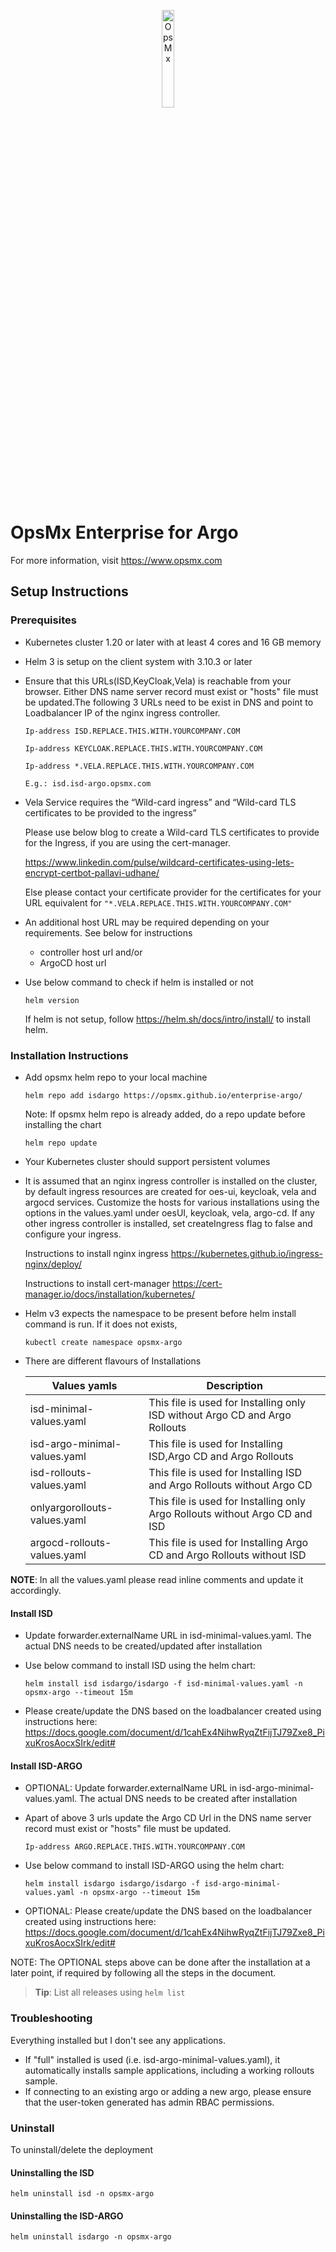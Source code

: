 <p align="center">
	<img src="https://github.com/OpsMx/enterprise-argo/blob/main/img/opsmx.png" width="20%" align="center" alt="OpsMx">
</p>

# OpsMx Enterprise for Argo

For more information, visit https://www.opsmx.com
	
## Setup Instructions

### Prerequisites

- Kubernetes cluster 1.20 or later with at least 4 cores and 16 GB memory
- Helm 3 is setup on the client system with 3.10.3 or later
- Ensure that this URLs(ISD,KeyCloak,Vela) is reachable from your browser. Either DNS name server record must exist or "hosts" file must be updated.The following 3 URLs need to be exist in DNS and point to Loadbalancer IP of the nginx ingress controller.

	```console
	Ip-address ISD.REPLACE.THIS.WITH.YOURCOMPANY.COM

	Ip-address KEYCLOAK.REPLACE.THIS.WITH.YOURCOMPANY.COM
	
	Ip-address *.VELA.REPLACE.THIS.WITH.YOURCOMPANY.COM
	```
	`E.g.: isd.isd-argo.opsmx.com`

- Vela Service requires the “Wild-card ingress” and “Wild-card TLS certificates to be provided to the ingress”

  Please use below blog to create a Wild-card TLS certificates to provide for the Ingress, if you are using the cert-manager.

  https://www.linkedin.com/pulse/wildcard-certificates-using-lets-encrypt-certbot-pallavi-udhane/
  
  Else please contact your certificate provider for the certificates for your URL equivalent for `"*.VELA.REPLACE.THIS.WITH.YOURCOMPANY.COM"`

- An additional host URL may be required depending on your requirements. See below for instructions
	- controller host url and/or
	- ArgoCD host url

- Use below command to check if helm is installed or not
        
   ```console
   helm version
   ```
  If helm is not setup, follow <https://helm.sh/docs/intro/install/> to install helm.

### Installation Instructions

- Add opsmx helm repo to your local machine

   ```console
   helm repo add isdargo https://opsmx.github.io/enterprise-argo/
   ```

  Note: If opsmx helm repo is already added, do a repo update before installing the chart

   ```console
   helm repo update
   ```

- Your Kubernetes cluster should support persistent volumes

- It is assumed that an nginx ingress controller is installed on the cluster, by default ingress resources are created for oes-ui, keycloak, vela and argocd services. Customize the hosts for various installations using the options in the values.yaml under oesUI, keycloak, vela, argo-cd. If any other ingress controller is installed, set createIngress flag to false and configure your ingress.

  Instructions to install nginx ingress
  https://kubernetes.github.io/ingress-nginx/deploy/

  Instructions to install cert-manager
  https://cert-manager.io/docs/installation/kubernetes/

- Helm v3 expects the namespace to be present before helm install command is run. If it does not exists,

  ```console
  kubectl create namespace opsmx-argo
  ```
- There are different flavours of Installations

    Values yamls    | Description 
  --------------| ----------- 
  isd-minimal-values.yaml | This file is used for Installing only ISD without Argo CD and Argo Rollouts
  isd-argo-minimal-values.yaml | This file is used for Installing ISD,Argo CD and Argo Rollouts
  isd-rollouts-values.yaml | This file is used for Installing ISD and Argo Rollouts without Argo CD
  onlyargorollouts-values.yaml | This file is used for Installing only Argo Rollouts without Argo CD and ISD
  argocd-rollouts-values.yaml | This file is used for Installing Argo CD and Argo Rollouts without ISD

**NOTE**: In all the values.yaml please read inline comments and update it accordingly.

#### Install ISD

- Update forwarder.externalName URL in isd-minimal-values.yaml. The actual DNS needs to be created/updated after installation 
- Use below command to install ISD using the helm chart:

  ```console
  helm install isd isdargo/isdargo -f isd-minimal-values.yaml -n opsmx-argo --timeout 15m
  ```
- Please create/update the DNS based on the loadbalancer created using instructions here: https://docs.google.com/document/d/1cahEx4NihwRyqZtFijTJ79Zxe8_PixuKrosAocxSIrk/edit#
#### Install ISD-ARGO

- OPTIONAL: Update forwarder.externalName URL in isd-argo-minimal-values.yaml. The actual DNS needs to be created after installation 
- Apart of above 3 urls update the Argo CD Url in the DNS name server record must exist or "hosts" file must be updated.

	```console
	Ip-address ARGO.REPLACE.THIS.WITH.YOURCOMPANY.COM
	```

- Use below command to install ISD-ARGO using the helm chart:

  ```console
  helm install isdargo isdargo/isdargo -f isd-argo-minimal-values.yaml -n opsmx-argo --timeout 15m
  ```
- OPTIONAL: Please create/update the DNS based on the loadbalancer created using instructions here: https://docs.google.com/document/d/1cahEx4NihwRyqZtFijTJ79Zxe8_PixuKrosAocxSIrk/edit#

NOTE: The OPTIONAL steps above can be done after the installation at a later point, if required by following all the steps in the document.

> **Tip**: List all releases using `helm list`

### Troubleshooting
Everything installed but I don't see any applications.
- If "full" installed is used (i.e. isd-argo-minimal-values.yaml), it automatically installs sample applications, including a working rollouts sample.
- If connecting to an existing argo or adding a new argo, please ensure that the user-token generated has admin RBAC permissions.

### Uninstall

To uninstall/delete the deployment

#### Uninstalling the ISD

  ```console
  helm uninstall isd -n opsmx-argo
  ```
#### Uninstalling the ISD-ARGO

  ```console
  helm uninstall isdargo -n opsmx-argo
  ```

